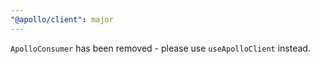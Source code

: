 ```yaml
---
"@apollo/client": major
---
```


`ApolloConsumer` has been removed - please use `useApolloClient` instead.
